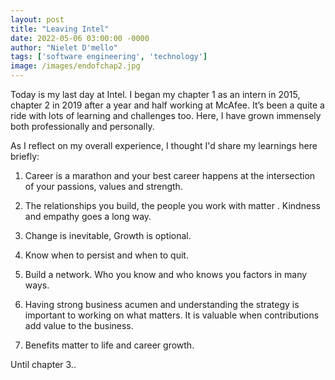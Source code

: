 ```yaml
---
layout: post
title: "Leaving Intel"
date: 2022-05-06 03:00:00 -0000
author: "Nielet D'mello"
tags: ['software engineering', 'technology']
image: /images/endofchap2.jpg
---
```


Today is my last day at Intel. I began my chapter 1 as an intern in 2015, chapter 2 in 2019 after a year and half working at McAfee. It’s been a quite a ride with lots of learning and challenges too. Here, I have grown immensely both professionally and personally. 

As I reflect on my overall experience, I thought I'd share my learnings here briefly:

1. Career is a marathon and your best career happens at the intersection of your passions, values and strength. 

2. The relationships you build, the people you work with matter . Kindness and empathy goes a long way.

3. Change is inevitable, Growth is optional.

4. Know when to persist and when to quit.

5. Build a network. Who you know and who knows you factors in many ways.

6. Having strong business acumen and understanding the strategy is important to working on what matters. It is valuable when contributions add value to the business.

7. Benefits matter to life and career growth.

Until chapter 3..



